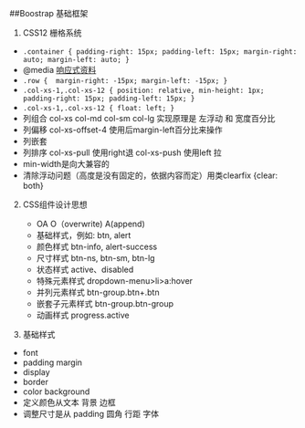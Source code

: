 ##Boostrap 基础框架
1. CSS12 栅格系统
  - `.container {
      padding-right: 15px;
      padding-left: 15px;
      margin-right: auto;
      margin-left: auto;
     }`
  - @media [响应式资料](http://www.cnblogs.com/mofish/archive/2012/05/23/2515218.html)
  -  `.row { 
     margin-right: -15px;
     margin-left: -15px;
     }`
  - `.col-xs-1,.col-xs-12 {
     position: relative,
     min-height: 1px;
     padding-right: 15px;
     padding-left: 15px;
     }`
  -  `.col-xs-1,.col-xs-12 {
     float: left;
     }`
  - 列组合 col-xs col-md col-sm col-lg 实现原理是 左浮动 和 宽度百分比
  - 列偏移 col-xs-offset-4 使用后margin-left百分比来操作
  - 列嵌套
  - 列排序 col-xs-pull 使用right退 col-xs-push 使用left 拉
  - min-width是向大兼容的
  - 清除浮动问题（高度是没有固定的，依据内容而定）用类clearfix {clear: both}
  
2.  CSS组件设计思想
    - OA O（overwrite) A(append)
    - 基础样式，例如: btn, alert
    - 颜色样式 btn-info, alert-success
    - 尺寸样式 btn-ns, btn-sm, btn-lg
    - 状态样式 active、disabled
    - 特殊元素样式 dropdown-menu>li>a:hover
    - 并列元素样式 btn-group.btn+.btn
    - 嵌套子元素样式 btn-group.btn-group
    - 动画样式 progress.active
    
3. 基础样式
  - font
  - padding margin
  - display
  - border
  - color background
  - 定义颜色从文本 背景 边框
  - 调整尺寸是从 padding 圆角 行距 字体
    

    